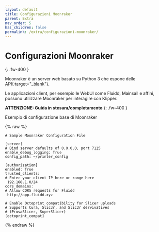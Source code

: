```yaml
---
layout: default
title: Configurazioni Moonraker
parent: Extra
nav_order: 5
has_children: false
permalink: /extra/configurazioni-moonraker/
---
```


# Configurazioni Moonraker
{: .fw-400 }

Moonraker è un server web basato su Python 3 che espone delle [API](https://it.wikipedia.org/wiki/Application_programming_interface){:target="_blank"}.

Le applicazioni client, per esempio le WebUI come Fluidd, Mainsail e affini, possono utilizzare Moonraker per interagire con Klipper.

**ATTENZIONE: Guida in stesura/completamento**
{: .fw-400 }

Esempio di configurazione base di Moonraker

{% raw %}
```
# Sample Moonraker Configuration File

[server]
# Bind server defaults of 0.0.0.0, port 7125
enable_debug_logging: True
config_path: ~/printer_config

[authorization]
enabled: True
trusted_clients:
# Enter your client IP here or range here
 192.168.1.0/24
cors_domains:
# Allow CORS requests for Fluidd
 http://app.fluidd.xyz

# Enable Octoprint compatibility for Slicer uploads
# Supports Cura, Slic3r, and Slic3r dervivatives
# (PrusaSlicer, SuperSlicer)
[octoprint_compat]
```
{% endraw %}
